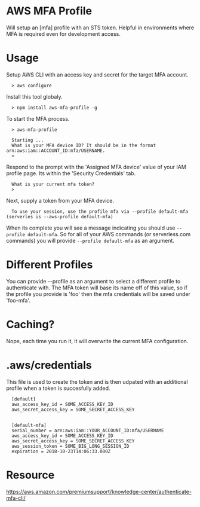 # AWS MFA Profile
Will setup an \[mfa\] profile with an STS token. Helpful in environments where MFA is required even for development access.

# Usage

Setup AWS CLI with an access key and secret for the target MFA account. 

      > aws configure

 Install this tool globaly.

      > npm install aws-mfa-profile -g

To start the MFA process.

      > aws-mfa-profile

      Starting ...
      What is your MFA device ID? It should be in the format arn:aws:iam::ACCOUNT_ID:mfa/USERNAME.
      >

Respond to the prompt with the 'Assigned MFA device' value of your IAM profile page. Its within the 'Security Credentials' tab.

      What is your current mfa token?
      >

Next, supply a token from your MFA device.

      To use your session, use the profile mfa via --profile default-mfa (serverles is --aws-profile default-mfa)

When its complete you will see a message indicating you should use ``--profile default-mfa``. So for all of your AWS commands (or serverless.com commands) you will provide ``--profile default-mfa`` as an argument.

# Different Profiles
You can provide --profile as an argument to select a different profile to authenticate with. The MFA token will base its name off of this value, so if the profile you provide is 'foo' then the mfa credentials will be saved under 'foo-mfa'.

# Caching?
Nope, each time you run it, it will overwrite the current MFA configuration.

# .aws/credentials
This file is used to create the token and is then udpated with an additional profile when a token is succesfully added.

      [default]
      aws_access_key_id = SOME_ACCESS_KEY_ID
      aws_secret_access_key = SOME_SECRET_ACCESS_KEY


      [default-mfa]
      serial_number = arn:aws:iam::YOUR_ACCOUNT_ID:mfa/USERNAME
      aws_access_key_id = SOME_ACCESS_KEY_ID
      aws_secret_access_key = SOME_SECRET_ACCESS_KEY
      aws_session_token = SOME_BIG_LONG_SESSION_ID
      expiration = 2018-10-23T14:06:33.000Z

# Resource
https://aws.amazon.com/premiumsupport/knowledge-center/authenticate-mfa-cli/